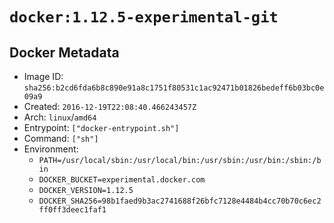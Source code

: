 # `docker:1.12.5-experimental-git`

## Docker Metadata

- Image ID: `sha256:b2cd6fda6b8c890e91a8c1751f80531c1ac92471b01826bedeff6b03bc0e09a9`
- Created: `2016-12-19T22:08:40.466243457Z`
- Arch: `linux`/`amd64`
- Entrypoint: `["docker-entrypoint.sh"]`
- Command: `["sh"]`
- Environment:
  - `PATH=/usr/local/sbin:/usr/local/bin:/usr/sbin:/usr/bin:/sbin:/bin`
  - `DOCKER_BUCKET=experimental.docker.com`
  - `DOCKER_VERSION=1.12.5`
  - `DOCKER_SHA256=98b1faed9b3ac2741688f26bfc7128e4484b4cc70b70c6ec2ff0ff3deec1faf1`
